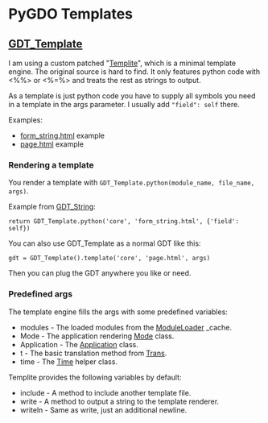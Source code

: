 # PyGDO Templates

## [GDT_Template](../gdo/core/GDT_Template.py)

I am using a custom patched "[Templite](../gdo/core/GDT_Template.py)", which is a minimal template engine.
The original source is hard to find.
It only features python code with <%%> or <%=%> and treats the rest as strings to output.

As a template is just python code you have to supply all symbols you need in a template in the args parameter.
I usually add `"field": self` there.

Examples:

- [form_string.html](../gdo/core/tpl/form_string.html) example
- [page.html](../gdo/ui/tpl/page.html) example


### Rendering a template

You render a template with `GDT_Template.python(module_name, file_name, args)`.

Example from [GDT_String](../gdo/core/GDT_String.py):

```
return GDT_Template.python('core', 'form_string.html', {'field': self})
```

You can also use GDT_Template as a normal GDT like this:

```
gdt = GDT_Template().template('core', 'page.html', args)
```

Then you can plug the GDT anywhere you like or need.

### Predefined args

The template engine fills the args with some predefined variables:

- modules - The loaded modules from the [ModuleLoader](../gdo/base/ModuleLoader.py) _cache.
- Mode - The application rendering [Mode](../gdo/base/Render.py) class.
- Application - The [Application](../gdo/base/Application.py) class.
- t - The basic translation method from [Trans](../gdo/base/Trans.py).
- time - The [Time](../gdo/date/Time.py) helper class.

Templite provides the following variables by default:

- include - A method to include another template file.
- write - A method to output a string to the template renderer.
- writeln - Same as write, just an additional newline. 